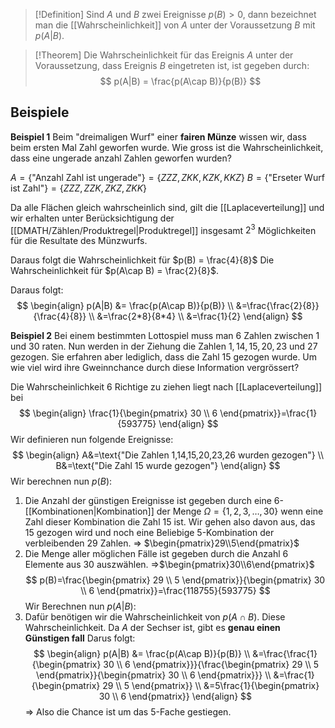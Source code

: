 >[!Definition]
>Sind $A$ und $B$ zwei Ereignisse $p(B)>0$, dann bezeichnet man die [[Wahrscheinlichkeit]] von $A$ unter der Voraussetzung $B$ mit $p(A|B)$.

>[!Theorem]
>Die Wahrscheinlichkeit für das Ereignis $A$ unter der Voraussetzung, dass Ereignis $B$ eingetreten ist, ist gegeben durch:
>$$
>p(A|B) = \frac{p(A\cap B)}{p(B)}
>$$



## Beispiele
**Beispiel 1**
Beim "dreimaligen Wurf" einer **fairen Münze** wissen wir, dass beim ersten Mal Zahl geworfen wurde.
Wie gross ist die Wahrscheinlichkeit, dass eine ungerade anzahl Zahlen geworfen wurden?

$A =\{ \text{"Anzahl Zahl ist ungerade"}\} = \{ZZZ,ZKK,KZK,KKZ  \}$
$B =\{ \text{"Erseter Wurf ist Zahl"} \} = \{ ZZZ,ZZK,ZKZ,ZKK \}$

Da alle Flächen gleich wahrscheinlich sind, gilt die [[Laplaceverteilung]] und wir erhalten unter Berücksichtigung der [[DMATH/Zählen/Produktregel|Produktregel]] insgesamt $2^{3}$ Möglichkeiten für die Resultate des Münzwurfs. 

Daraus folgt die Wahrscheinlichkeit für $p(B) = \frac{4}{8}$
Die Wahrscheinlichkeit für $p(A\cap B) = \frac{2}{8}$.

Daraus folgt:
$$
\begin{align}
p(A|B) &= \frac{p(A\cap B)}{p(B)} \\
&=\frac{\frac{2}{8}}{\frac{4}{8}} \\
&=\frac{2*8}{8*4} \\
&=\frac{1}{2}
\end{align}
$$

**Beispiel 2**
Bei einem bestimmten Lottospiel muss man $6$ Zahlen zwischen $1$ und $30$ raten. Nun werden in der Ziehung die Zahlen $1,14,15,20,23$ und $27$ gezogen. Sie erfahren aber lediglich, dass die Zahl $15$ gezogen wurde. Um wie viel wird ihre Gweinnchance durch diese Information vergrössert?

Die Wahrscheinlichkeit 6 Richtige zu ziehen liegt nach [[Laplaceverteilung]] bei 
$$
\begin{align}
\frac{1}{\begin{pmatrix}
30 \\
6
\end{pmatrix}}=\frac{1}{593775}
\end{align}
$$
Wir definieren nun folgende Ereignisse:
$$
\begin{align}
A&=\text{"Die Zahlen 1,14,15,20,23,26 wurden gezogen"} \\
B&=\text{"Die Zahl 15 wurde gezogen"}
\end{align}
$$
Wir berechnen nun $p(B)$:
1. Die Anzahl der günstigen Ereignisse ist gegeben durch eine $6$-[[Kombinationen|Kombination]] der Menge $\Omega=\{ 1,2,3,\dots,30 \}$ wenn eine Zahl dieser Kombination die Zahl $15$ ist.
	Wir gehen also davon aus, das $15$ gezogen wird und noch eine Beliebige $5$-Kombination der verbleibenden $29$ Zahlen.
	=> $\begin{pmatrix}29\\5\end{pmatrix}$
2. Die Menge aller möglichen Fälle ist gegeben durch die Anzahl 6 Elemente aus 30 auszwählen.
	=>$\begin{pmatrix}30\\6\end{pmatrix}$
$$
p(B)=\frac{\begin{pmatrix}
29 \\
5
\end{pmatrix}}{\begin{pmatrix}
30 \\
6
\end{pmatrix}}=\frac{118755}{593775}
$$
Wir Berechnen nun $p(A|B)$:
1. Dafür benötigen wir die Wahrscheinlichkeit von $p(A\cap B)$. Diese Wahrscheinlichkeit. Da $A$ der Sechser ist, gibt es **genau einen Günstigen fall**
Darus folgt:
$$
\begin{align}
p(A|B) &= \frac{p(A\cap B)}{p(B)} \\
&=\frac{\frac{1}{\begin{pmatrix}
30 \\
6
\end{pmatrix}}}{\frac{\begin{pmatrix}
29 \\
5
\end{pmatrix}}{\begin{pmatrix}
30 \\
6
\end{pmatrix}}} \\ 
&=\frac{1}{\begin{pmatrix}
29 \\
5
\end{pmatrix}} \\
&=5\frac{1}{\begin{pmatrix}
30 \\
6
\end{pmatrix}}
\end{align}
$$
=> Also die Chance ist um das 5-Fache gestiegen.